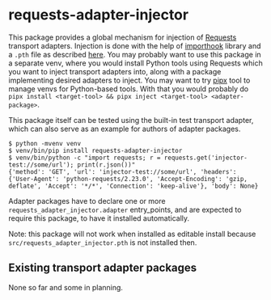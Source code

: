 # requests-adapter-injector

This package provides a global mechanism for injection of [Requests](https://requests.readthedocs.io/en/master/)
transport adapters. Injection is done with the help of [importhook](https://pypi.org/project/importhook/)
library and a `.pth` file as described
[here](https://stackoverflow.com/questions/40484942/how-to-execute-python-code-on-interpreter-startup-in-virtualenv/57718902#57718902).
You may probably want to use this package in a separate venv, where you would install
Python tools using Requests which you want to inject transport adapters into, along with
a package implementing desired adapters to inject. You may want to try [pipx](https://pypi.org/project/pipx/) tool
to manage venvs for Python-based tools.
With that you would probably do `pipx install <target-tool> && pipx inject <target-tool> <adapter-package>`.

This package itself can be tested using the built-in test transport adapter, which can also serve as an example
for authors of adapter packages.

```
$ python -mvenv venv
$ venv/bin/pip install requests-adapter-injector
$ venv/bin/python -c "import requests; r = requests.get('injector-test://some/url'); print(r.json())"
{'method': 'GET', 'url': 'injector-test://some/url', 'headers': {'User-Agent': 'python-requests/2.23.0', 'Accept-Encoding': 'gzip, deflate', 'Accept': '*/*', 'Connection': 'keep-alive'}, 'body': None}
```

Adapter packages have to declare one or more `requests_adapter_injector.adapter` entry_points, and are expected
to require this package, to have it installed automatically.

Note: this package will not work when installed as editable install because
`src/requests_adapter_injector.pth` is not installed then.

## Existing transport adapter packages

None so far and some in planning.

